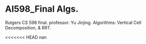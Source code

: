 # AI598_Final Algs.
Rutgers CS 598 final. professor: Yu Jinjing. Algorithms: Vertical Cell Decomposition, &amp; RRT.

<<<<<<< HEAD
nan